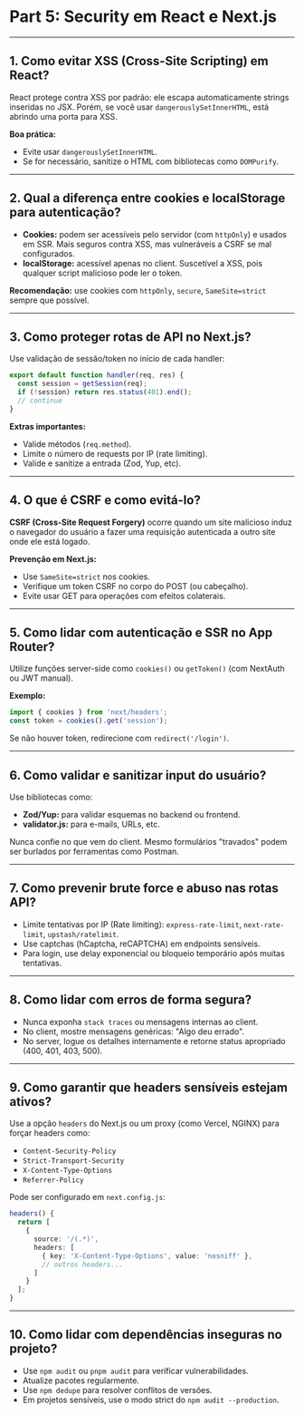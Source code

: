 # Part 5: Security em React e Next.js

---

## 1. Como evitar XSS (Cross-Site Scripting) em React?

React protege contra XSS por padrão: ele escapa automaticamente strings inseridas no JSX. Porém, se você usar `dangerouslySetInnerHTML`, está abrindo uma porta para XSS.

**Boa prática:**

* Evite usar `dangerouslySetInnerHTML`.
* Se for necessário, sanitize o HTML com bibliotecas como `DOMPurify`.

---

## 2. Qual a diferença entre cookies e localStorage para autenticação?


* **Cookies:** podem ser acessíveis pelo servidor (com `httpOnly`) e usados em SSR. Mais seguros contra XSS, mas vulneráveis a CSRF se mal configurados.
* **localStorage:** acessível apenas no client. Suscetível a XSS, pois qualquer script malicioso pode ler o token.

**Recomendação:** use cookies com `httpOnly`, `secure`, `SameSite=strict` sempre que possível.

---

## 3. Como proteger rotas de API no Next.js?

Use validação de sessão/token no início de cada handler:

```ts
export default function handler(req, res) {
  const session = getSession(req);
  if (!session) return res.status(401).end();
  // continue
}
```

**Extras importantes:**

* Valide métodos (`req.method`).
* Limite o número de requests por IP (rate limiting).
* Valide e sanitize a entrada (Zod, Yup, etc).

---

## 4. O que é CSRF e como evitá-lo?

**CSRF (Cross-Site Request Forgery)** ocorre quando um site malicioso induz o navegador do usuário a fazer uma requisição autenticada a outro site onde ele está logado.

**Prevenção em Next.js:**

* Use `SameSite=strict` nos cookies.
* Verifique um token CSRF no corpo do POST (ou cabeçalho).
* Evite usar GET para operações com efeitos colaterais.

---

## 5. Como lidar com autenticação e SSR no App Router?

Utilize funções server-side como `cookies()` ou `getToken()` (com NextAuth ou JWT manual).

**Exemplo:**

```ts
import { cookies } from 'next/headers';
const token = cookies().get('session');
```

Se não houver token, redirecione com `redirect('/login')`.

---

## 6. Como validar e sanitizar input do usuário?

Use bibliotecas como:

* **Zod/Yup:** para validar esquemas no backend ou frontend.
* **validator.js:** para e-mails, URLs, etc.

Nunca confie no que vem do client. Mesmo formulários "travados" podem ser burlados por ferramentas como Postman.

---

## 7. Como prevenir brute force e abuso nas rotas API?


* Limite tentativas por IP (Rate limiting): `express-rate-limit`, `next-rate-limit`, `upstash/ratelimit`.
* Use captchas (hCaptcha, reCAPTCHA) em endpoints sensíveis.
* Para login, use delay exponencial ou bloqueio temporário após muitas tentativas.

---

## 8. Como lidar com erros de forma segura?


* Nunca exponha `stack traces` ou mensagens internas ao client.
* No client, mostre mensagens genéricas: "Algo deu errado".
* No server, logue os detalhes internamente e retorne status apropriado (400, 401, 403, 500).

---

## 9. Como garantir que headers sensíveis estejam ativos?

Use a opção `headers` do Next.js ou um proxy (como Vercel, NGINX) para forçar headers como:

* `Content-Security-Policy`
* `Strict-Transport-Security`
* `X-Content-Type-Options`
* `Referrer-Policy`

Pode ser configurado em `next.config.js`:

```ts
headers() {
  return [
    {
      source: '/(.*)',
      headers: [
        { key: 'X-Content-Type-Options', value: 'nosniff' },
        // outros headers...
      ]
    }
  ];
}
```

---

## 10. Como lidar com dependências inseguras no projeto?


* Use `npm audit` ou `pnpm audit` para verificar vulnerabilidades.
* Atualize pacotes regularmente.
* Use `npm dedupe` para resolver conflitos de versões.
* Em projetos sensíveis, use o modo strict do `npm audit --production`.